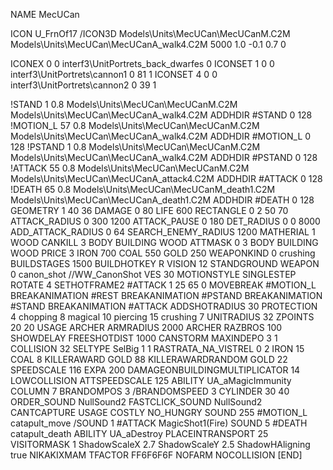 NAME MecUCan

ICON U_FrnOf17
/ICON3D Models\Units\MecUCan\MecUCanM.C2M Models\Units\MecUCan\MecUCanA_walk4.C2M 5000 1.0 -0.1 0.7 0 

ICONEX 0 0 interf3\UnitPortrets\_back_dwarfes 0
ICONSET 1 0 0 interf3\UnitPortrets\cannon1 0 81 1
ICONSET 4 0 0 interf3\UnitPortrets\cannon2 0 39 1


!STAND          1 0.8 Models\Units\MecUCan\MecUCanM.C2M Models\Units\MecUCan\MecUCanA_walk4.C2M
ADDHDIR #STAND 0 128
!MOTION_L      57 0.8 Models\Units\MecUCan\MecUCanM.C2M Models\Units\MecUCan\MecUCanA_walk4.C2M
ADDHDIR #MOTION_L 0 128
!PSTAND        1  0.8 Models\Units\MecUCan\MecUCanM.C2M Models\Units\MecUCan\MecUCanA_walk4.C2M
ADDHDIR #PSTAND 0 128 
!ATTACK        55 0.8 Models\Units\MecUCan\MecUCanM.C2M Models\Units\MecUCan\MecUCanA_attack4.C2M
ADDHDIR #ATTACK 0 128
!DEATH         65 0.8 Models\Units\MecUCan\MecUCanM_death1.C2M Models\Units\MecUCan\MecUCanA_death1.C2M
ADDHDIR #DEATH 0 128
GEOMETRY 1 40 36
DAMAGE   0 80
LIFE     600
RECTANGLE 0 2 50 70
ATTACK_RADIUS 0 300 1200
ATTACK_PAUSE 0 180
DET_RADIUS 0 0 8000
ADD_ATTACK_RADIUS 0 64
SEARCH_ENEMY_RADIUS 1200
MATHERIAL 1 WOOD
CANKILL 3 BODY BUILDING WOOD
ATTMASK 0 3 BODY BUILDING WOOD
PRICE 3 IRON 700 COAL 550 GOLD 250
WEAPONKIND 0 crushing
BUILDSTAGES 1500
BUILDHOTKEY		R
VISION 12
STANDGROUND
WEAPON 0 canon_shot
//WW_CanonShot
VES 30
MOTIONSTYLE SINGLESTEP
ROTATE 4
SETHOTFRAME2 #ATTACK 1 25 65 0
MOVEBREAK #MOTION_L
BREAKANIMATION #REST
BREAKANIMATION #PSTAND
BREAKANIMATION #STAND
BREAKANIMATION #ATTACK
ADDSHOTRADIUS 30
PROTECTION 4 chopping 8 magical 10 piercing 15 crushing 7
UNITRADIUS 32
ZPOINTS 20 20
USAGE ARCHER
ARMRADIUS 		2000
ARCHER
RAZBROS 100
SHOWDELAY
FREESHOTDIST 1000
CANSTORM
MAXINDEPO 3 1
COLLISION 32
SELTYPE SelBig 1 1
RASTRATA_NA_VISTREL 0 2 IRON 15 COAL 8
KILLERAWARD             GOLD 88
KILLERAWARDRANDOM       GOLD 22
SPEEDSCALE 116
EXPA 200
DAMAGEONBUILDINGMULTIPLICATOR 14
LOWCOLLISION
ATTSPEEDSCALE 125
ABILITY	UA_aMagicImmunity
COLUMN 7
BRANDOMPOS 3
/BRANDOMSPEED 3
CYLINDER 30 40
ORDER_SOUND NullSound2
FASTCLICK_SOUND NullSound2
CANTCAPTURE
USAGE COSTLY
NO_HUNGRY
SOUND 255 #MOTION_L catapult_move
/SOUND 1 #ATTACK MagicShot1(Fire)
SOUND 5 #DEATH catapult_death
ABILITY UA_aDestroy
PLACEINTRANSPORT 25
VISITORMASK 1
ShadowScaleX 2.7
ShadowScaleY 2.5
ShadowHAligning true
NIKAKIXMAM
TFACTOR FF6F6F6F
NOFARM
NOCOLLISION
[END]
